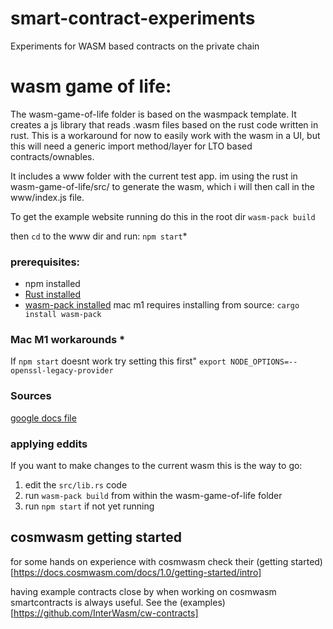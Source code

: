 # smart-contract-experiments

Experiments for WASM based contracts on the private chain

# wasm game of life:
The wasm-game-of-life folder is based on the wasmpack template. It creates a js library that reads .wasm files based on the rust code written in rust. This is a workaround for now to easily work with the wasm in a UI, but this will need a generic import method/layer for LTO based contracts/ownables.

It includes a www folder with the current test app. im using the rust in wasm-game-of-life/src/ to generate the wasm, which i will then call in the www/index.js file.

To get the example website running do this in the root dir
`wasm-pack build`

then `cd` to the www dir and run:
`npm start`*

### prerequisites:
- npm installed
- [Rust installed](https://doc.rust-lang.org/cargo/getting-started/installation.html)
- [wasm-pack installed](https://rustwasm.github.io/wasm-pack/installer/) mac m1 requires installing from source: `cargo install wasm-pack`

### Mac M1 workarounds *
If `npm start` doesnt work try setting this first"
```export NODE_OPTIONS=--openssl-legacy-provider```


### Sources
[google docs file](https://docs.google.com/document/d/1Xl2XafnHi23MNX3fybREtzYsC7czphoEg3EZsccwJgY/edit?usp=sharing)


### applying eddits
If you want to make changes to the current wasm this is the way to go:
1. edit the `src/lib.rs` code 
2. run `wasm-pack build` from within the wasm-game-of-life folder
3. run `npm start` if not yet running


## cosmwasm getting started
for some hands on experience with cosmwasm check their (getting started)[https://docs.cosmwasm.com/docs/1.0/getting-started/intro]

having example contracts close by when working on cosmwasm smartcontracts is always useful. See the (examples)[https://github.com/InterWasm/cw-contracts]


